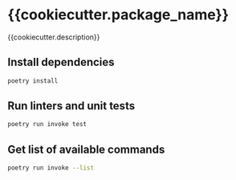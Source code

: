 # {{cookiecutter.package_name}}

{{cookiecutter.description}}

## Install dependencies
```bash
poetry install
```

## Run linters and unit tests
```bash
poetry run invoke test
```

## Get list of available commands
```bash
poetry run invoke --list
```
